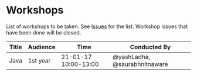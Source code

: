 # Workshops

List of workshops to be taken. See [Issues](https://github.com/iiitv/workshops/issues) for the list. Workshop issues that have been done will be closed. 


| Title         | Audience          | Time                 | Conducted By                    |
|---------------|-------------------|----------------------|---------------------------------|
| Java          | 1st year          | 21-01-17 10:00-13:00 | @yashLadha, @saurabhnitnaware  |

